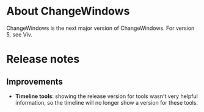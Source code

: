 # About ChangeWindows

ChangeWindows is the next major version of ChangeWindows. For version 5, see Viv.

# Release notes
## Improvements
- **Timeline tools**: showing the release version for tools wasn't very helpful information, so the timeline will no longer show a version for these tools.